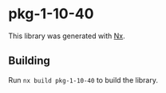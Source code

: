 # pkg-1-10-40

This library was generated with [Nx](https://nx.dev).

## Building

Run `nx build pkg-1-10-40` to build the library.
